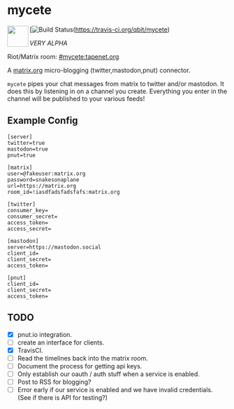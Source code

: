 

# mycete
<a href="https://github.com/qbit/mycete"><img src="http://logo.png" align="left" height="48" width="48" ></a>
[![Build Status](https://travis-ci.org/qbit/mycete.svg?branch=master)(https://travis-ci.org/qbit/mycete)

*VERY ALPHA*

Riot/Matrix room: [#mycete:tapenet.org](https://riot.im/app/#/room/#mycete:tapenet.org)

A [matrix.org](https://matrix.org) micro-blogging (twitter,mastodon,pnut) connector.

`mycete` pipes your chat messages from matrix to twitter and/or mastodon. It does this by
listening in on a channel you create. Everything you enter in the channel will be published
to your various feeds!

## Example Config

```
[server]
twitter=true
mastodon=true
pnut=true

[matrix]
user=@fakeuser:matrix.org
password=snakesonaplane
url=https://matrix.org
room_id=!iasdfadsfadsfafs:matrix.org

[twitter]
consumer_key=
consumer_secret=
access_token=
access_secret=

[mastodon]
server=https://mastodon.social
client_id=
client_secret=
access_token=

[pnut]
client_id=
client_secret=
access_token=
```

## TODO

- [X] pnut.io integration.
- [ ] create an interface for clients.
- [X] TravisCI.
- [ ] Read the timelines back into the matrix room.
- [ ] Document the process for getting api keys.
- [ ] Only establish our oauth / auth stuff when a service is enabled.
- [ ] Post to RSS for blogging?
- [ ] Error early if our service is enabled and we have invalid credentials. (See if there is API for testing?)
